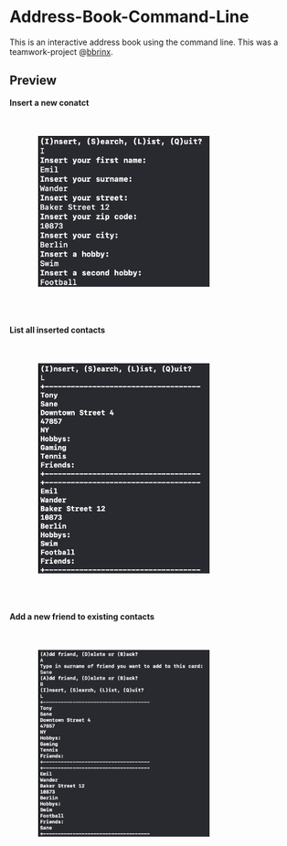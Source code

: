 # Address-Book-Command-Line
This is an interactive address book using the command line.
This was a teamwork-project @[bbrinx](https://github.com/bbrinx).

## Preview
<b>Insert a new conatct</b><br>
<img src="./images/insert-new-contact.png" width="300" style="padding:50px;"><br>

<b>List all inserted contacts</b><br>
<img src="./images/list-contacts.png" width="300" style="padding:50px;"><br>

<b>Add a new friend to existing contacts</b><br>
<img src="./images/add-friend.png" width="300" style="padding:50px;">
